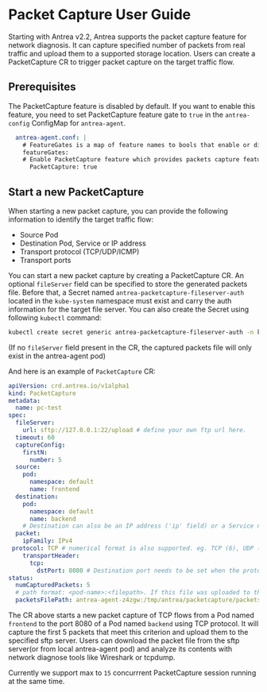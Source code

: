 # Packet Capture User Guide

Starting with Antrea v2.2, Antrea supports the packet capture feature for network diagnosis.
It can capture specified number of packets from real traffic and upload them to a
supported storage location. Users can create a PacketCapture CR to trigger
packet capture on the target traffic flow.

## Prerequisites

The PacketCapture feature is disabled by default. If you
want to enable this feature, you need to set PacketCapture feature gate to `true` in
the `antrea-config` ConfigMap for `antrea-agent`.

```yaml
  antrea-agent.conf: |
    # FeatureGates is a map of feature names to bools that enable or disable experimental features.
    featureGates:
    # Enable PacketCapture feature which provides packets capture feature to diagnose network issue.
      PacketCapture: true
```

## Start a new PacketCapture

When starting a new packet capture, you can provide the following information to identify
the target traffic flow:

* Source Pod
* Destination Pod, Service or IP address
* Transport protocol (TCP/UDP/ICMP)
* Transport ports

You can start a new packet capture by creating a PacketCapture CR. An optional `fileServer` field can be specified to
store the generated packets file. Before that, a Secret named `antrea-packetcapture-fileserver-auth`
located in the `kube-system` namespace must exist and carry the auth information for the target file server.
You can also create the Secret using following `kubectl` command:

```bash
kubectl create secret generic antrea-packetcapture-fileserver-auth -n kube-system --from-literal=username='<username>'  --from-literal=password='<password>'
```

(If no `fileServer` field present in the CR, the captured packets file will only exist in the antrea-agent pod)

And here is an example of `PacketCapture` CR:

```yaml
apiVersion: crd.antrea.io/v1alpha1
kind: PacketCapture
metadata:
  name: pc-test
spec:
  fileServer:
    url: sftp://127.0.0.1:22/upload # define your own ftp url here.
  timeout: 60
  captureConfig:
    firstN:
      number: 5
  source:
    pod:
      namespace: default
      name: frontend
  destination:
    pod:
      namespace: default
      name: backend
    # Destination can also be an IP address ('ip' field) or a Service name ('service' field); the 3 choices are mutually exclusive.
  packet:
    ipFamily: IPv4
 protocol: TCP # numerical format is also supported. eg. TCP (6), UDP (17), ICMP (1)
    transportHeader:
      tcp:
        dstPort: 8080 # Destination port needs to be set when the protocol is TCP/UDP.
status:
  numCapturedPackets: 5
  # path format: <pod-name>:<filepath>. If this file was uploaded to the target file server, filename format is <uid>.pcapng
  packetsFilePath: antrea-agent-z4zgw:/tmp/antrea/packetcapture/packets/70bedae9-ba65-4f9f-bfac-59c1332e8132.pcapng
```

The CR above starts a new packet capture of TCP flows from a Pod named `frontend`
to the port 8080 of a Pod named `backend` using TCP protocol. It will capture the first 5 packets
that meet this criterion and upload them to the specified sftp server. Users can download the
packet file from the sftp server(or from local antrea-agent pod) and analyze its contents with network diagnose tools
like Wireshark or tcpdump.

Currently we support max to `15` concurrrent PacketCapture session running at the same time.

